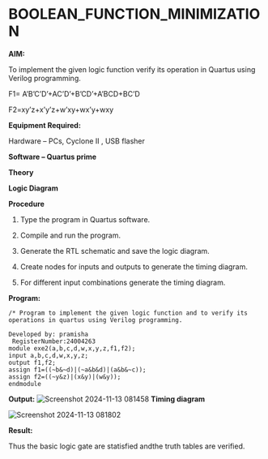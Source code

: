 # BOOLEAN_FUNCTION_MINIMIZATION

**AIM:**

To implement the given logic function verify its operation in Quartus using Verilog programming.

F1= A’B’C’D’+AC’D’+B’CD’+A’BCD+BC’D 

F2=xy’z+x’y’z+w’xy+wx’y+wxy

**Equipment Required:**

Hardware – PCs, Cyclone II , USB flasher

**Software – Quartus prime**

**Theory**

**Logic Diagram**

**Procedure**

1.	Type the program in Quartus software.

2.	Compile and run the program.

3.	Generate the RTL schematic and save the logic diagram.

4.	Create nodes for inputs and outputs to generate the timing diagram.

5.	For different input combinations generate the timing diagram.


**Program:**
```
/* Program to implement the given logic function and to verify its operations in quartus using Verilog programming. 

Developed by: pramisha
 RegisterNumber:24004263
module exe2(a,b,c,d,w,x,y,z,f1,f2);
input a,b,c,d,w,x,y,z;
output f1,f2;
assign f1=((~b&~d)|(~a&b&d)|(a&b&~c));
assign f2=((~y&z)|(x&y)|(w&y));
endmodule
```

**Output:**
![Screenshot 2024-11-13 081458](https://github.com/user-attachments/assets/27c040e0-4ec9-4665-bd18-a74b3a023a06)
**Timing diagram**

![Screenshot 2024-11-13 081802](https://github.com/user-attachments/assets/eaaf4d85-4c5a-48cf-8fcc-157eb94273ac)

**Result:**

Thus the basic  logic gate are statisfied andthe truth tables are verified.

